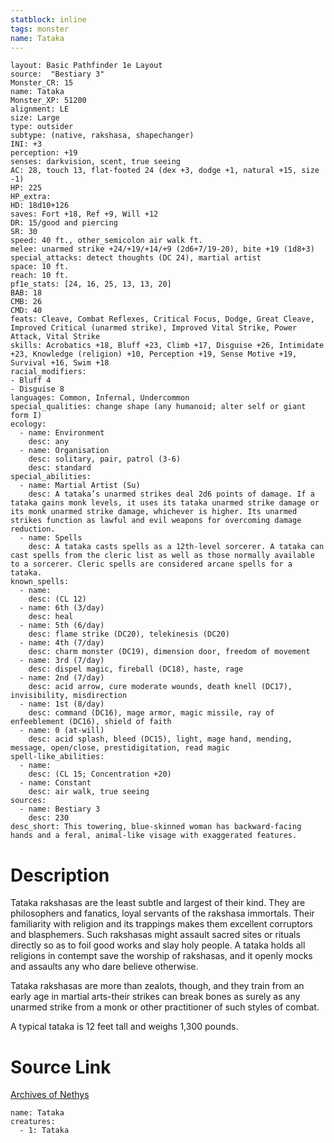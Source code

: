 ```yaml
---
statblock: inline
tags: monster
name: Tataka
---
```

```statblock
layout: Basic Pathfinder 1e Layout
source:  "Bestiary 3"
Monster_CR: 15
name: Tataka
Monster_XP: 51200
alignment: LE
size: Large
type: outsider
subtype: (native, rakshasa, shapechanger)
INI: +3
perception: +19
senses: darkvision, scent, true seeing
AC: 28, touch 13, flat-footed 24 (dex +3, dodge +1, natural +15, size -1)
HP: 225
HP_extra: 
HD: 18d10+126
saves: Fort +18, Ref +9, Will +12
DR: 15/good and piercing
SR: 30
speed: 40 ft., other_semicolon air walk ft.
melee: unarmed strike +24/+19/+14/+9 (2d6+7/19-20), bite +19 (1d8+3)
special_attacks: detect thoughts (DC 24), martial artist
space: 10 ft.
reach: 10 ft.
pf1e_stats: [24, 16, 25, 13, 13, 20]
BAB: 18
CMB: 26
CMD: 40
feats: Cleave, Combat Reflexes, Critical Focus, Dodge, Great Cleave, Improved Critical (unarmed strike), Improved Vital Strike, Power Attack, Vital Strike
skills: Acrobatics +18, Bluff +23, Climb +17, Disguise +26, Intimidate +23, Knowledge (religion) +10, Perception +19, Sense Motive +19, Survival +16, Swim +18
racial_modifiers:
- Bluff 4
- Disguise 8
languages: Common, Infernal, Undercommon
special_qualities: change shape (any humanoid; alter self or giant form I)
ecology:
  - name: Environment
    desc: any
  - name: Organisation
    desc: solitary, pair, patrol (3-6)
    desc: standard
special_abilities:
  - name: Martial Artist (Su)
    desc: A tataka’s unarmed strikes deal 2d6 points of damage. If a tataka gains monk levels, it uses its tataka unarmed strike damage or its monk unarmed strike damage, whichever is higher. Its unarmed strikes function as lawful and evil weapons for overcoming damage reduction.
  - name: Spells
    desc: A tataka casts spells as a 12th-level sorcerer. A tataka can cast spells from the cleric list as well as those normally available to a sorcerer. Cleric spells are considered arcane spells for a tataka.
known_spells:
  - name:
    desc: (CL 12)
  - name: 6th (3/day)
    desc: heal
  - name: 5th (6/day)
    desc: flame strike (DC20), telekinesis (DC20)
  - name: 4th (7/day)
    desc: charm monster (DC19), dimension door, freedom of movement
  - name: 3rd (7/day)
    desc: dispel magic, fireball (DC18), haste, rage
  - name: 2nd (7/day)
    desc: acid arrow, cure moderate wounds, death knell (DC17), invisibility, misdirection
  - name: 1st (8/day)
    desc: command (DC16), mage armor, magic missile, ray of enfeeblement (DC16), shield of faith
  - name: 0 (at-will)
    desc: acid splash, bleed (DC15), light, mage hand, mending, message, open/close, prestidigitation, read magic
spell-like_abilities:
  - name:
    desc: (CL 15; Concentration +20)
  - name: Constant
    desc: air walk, true seeing
sources:
  - name: Bestiary 3
    desc: 230
desc_short: This towering, blue-skinned woman has backward-facing hands and a feral, animal-like visage with exaggerated features.
```
# Description
Tataka rakshasas are the least subtle and largest of their kind. They are philosophers and fanatics, loyal servants of the rakshasa immortals. Their familiarity with religion and its trappings makes them excellent corruptors and blasphemers. Such rakshasas might assault sacred sites or rituals directly so as to foil good works and slay holy people. A tataka holds all religions in contempt save the worship of rakshasas, and it openly mocks and assaults any who dare believe otherwise.

Tataka rakshasas are more than zealots, though, and they train from an early age in martial arts-their strikes can break bones as surely as any unarmed strike from a monk or other practitioner of such styles of combat.

A typical tataka is 12 feet tall and weighs 1,300 pounds.
# Source Link
[Archives of Nethys](https://aonprd.com/MonsterDisplay.aspx?ItemName=Tataka)
```encounter-table
name: Tataka
creatures:
  - 1: Tataka
```
